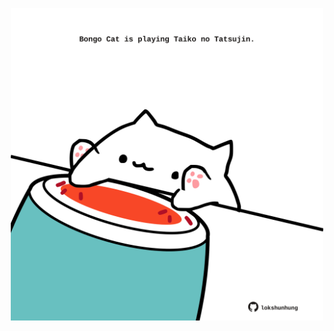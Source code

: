 <!-- built at 12/03/2025, 16:00:37 UTC -->
<p align="center">
  <img width="500" height="500" src="./ReadmeImage.svg">
</p>
